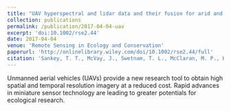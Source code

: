 ```yaml
---
title: "UAV hyperspectral and lidar data and their fusion for arid and semi-arid land vegetation monitoring"
collection: publications
permalink: /publication/2017-04-04-uav
excerpt: 'doi:10.1002/rse2.44'
date: 2017-04-04
venue: 'Remote Sensing in Ecology and Conservation'
paperurl: 'http://onlinelibrary.wiley.com/doi/10.1002/rse2.44/full'
citation: 'Sankey, T. T., McVay, J., Swetnam, T. L., McClaran, M. P., Heilman, P. and Nichols, M. (2017), UAV hyperspectral and lidar data and their fusion for arid and semi-arid land vegetation monitoring. Remote Sens Ecol Conserv. doi:10.1002/rse2.44'
---
```


Unmanned aerial vehicles (UAVs) provide a new research tool to obtain high spatial and temporal resolution imagery at a reduced cost. Rapid advances in miniature sensor technology are leading to greater potentials for ecological research. 
